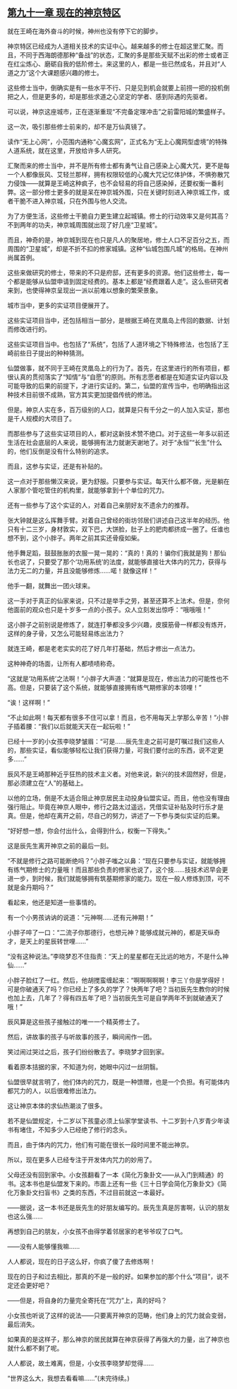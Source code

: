 ## [第九十一章 现在的神京特区](https://www.xxbiquge.com/11_11207/9085393.html)


  就在王崎在海外奋斗的时候，神州也没有停下它的脚步。

  神京特区已经成为人道相关技术的实证中心。越来越多的修士在超这里汇聚。而且，不同于西海朗德那种“备战”的状态，汇聚的多是那些天赋不出彩的修士或者正在红尘炼心、磨砺自我的低阶修士。来这里的人，都是一些已然成名，并且对“人道之力”这个大课题感兴趣的修士。

  这些修士当中，倒确实是有一些水平不行、只是见到机会就要上前捞一把的投机倒把之人，但是更多的，却是那些求道之心坚定的学者、感到际遇的先驱者。

  可以说，神京这座城市，正在逐渐重现“不完备定理冲击”之前雷阳城的繁盛样子。

  这一次，吸引那些修士前来的，却不是万仙真镜了。

  读作“无上心网”，小范围内通称“心魔玄网”，正式名为“无上心魔网型虚境”的特殊人道系统，就在这里，开放给许多人研究。

  汇聚而来的修士当中，并不是所有修士都有勇气让自己感染上心魔大咒，更不是每一个人都像辰风、艾轻兰那样，拥有权限较低的心魔大咒记忆体护体，不惧弥散咒力侵蚀——就算是王崎这种疯子，也不会轻易的将自己感染掉，还要权衡一番利弊。这一部分修士更多的就是呆在神京城外围，只在关键时刻进入神京城工作，或者干脆不进入神京城，只在外围与他人交流。

  为了方便生活，这些修士干脆自力更生建立起城镇。修士的行动效率又是何其高？不到两年的功夫，神京城周围就出现了好几座“卫星城”。

  而且，神奇的是，神京城到现在也只是凡人的聚居地，修士人口不足百分之五，而周围的“卫星城”，却是不折不扣的修家城镇。这种“仙城包围凡城”的格局。在神州尚属首例。

  这些来做研究的修士，带来的不只是府邸，还有更多的资源。他们这些修士，每一个都是能够从仙盟申请到固定经费的。基本上都是“经费跟着人走”。这么些研究者来到，也使得神京呈现出一派以前难以想象的繁荣景象。

  城市当中，更多的实证项目便展开了。

  这些实证项目当中，还包括相当一部分，是根据王崎在灵凰岛上传回的数据、计划而修改进行的。

  这些实证项目当中。也包括了“系统”，包括了人道环境之下特殊修法，也包括了王崎前些日子提出的种种猜测。

  仙盟做事，就不同于王崎在灵凰岛上的行为了。首先，在这里进行的所有项目，都很认真的贯彻落实了“知情”与“自愿”的原则。所有志愿者都是在知道实证内容以及可能导致的后果的前提下，才进行实证的。第二，仙盟的宣传当中，也明确指出这种技术目前很不成熟，官方其实更加提倡传统的修法。

  但是。神京人实在多，百万级别的人口，就算是只有千分之一的人加入实证，那也是千人规模的大项目了。

  而那些参与了这些实证项目的人，都对这新技术赞不绝口。对于这些一年多以前还生活在社会底层的人来说，能够拥有法力就谢天谢地了。对于“永恒”“长生”什么的，他们反倒是没有什么特别的追求。

  而且，这参与实证，还是有补贴的。

  这一点对于那些懒汉来说，更为舒服。只要参与实证。每天什么都不做，光是躺在人家那个管吃管住的机构里，就能够拿到十个单位的咒力。

  还有一些参与了这个实证的人，对着自己亲朋好友不遗余力的推荐。

  张大钟就是这么挥舞手臂。对着自己曾经的街坊邻居们讲述自己这半年的经历。他只有十二三岁，身材敦实，双下巴，大饼脸，肚子上的肥肉都挤成一圈了。任谁也想不到，这个小胖子。两年之前其实还骨瘦如柴。

  他手舞足蹈，鼓鼓胀胀的衣服一晃一晃的：“真的！真的！骗你们我就是狗！那仙长也说了，只要受了那个‘功用系统’的法度，就能够直接壮大体内的咒力，获得与法力无二的力量，并且没能够修炼……喏！就像这样！”

  他手一翻，就舞出一团火球来。

  这一手对于真正的仙家来说，只不过是举手之劳，甚至还算不上法术。但是，奈何他面前的观众也只是十岁多一点的小孩子。众人立刻发出惊呼：“哦哦哦！”

  这小胖子之前别说是修炼了，就连打拳都没多少兴趣，皮膜筋骨一样都没有炼开，这样的身子骨，又怎么可能轻易练出法力？

  就连王崎，都是老老实实的花了好几年打基础，然后才修出一点法力。

  这种神奇的场面，让所有人都啧啧称奇。

  “这就是‘功用系统’之法啊！”小胖子大声道：“就算是现在，修出法力的可能性也不高。但是，只要装了这个系统，就能够直接拥有练气期修家的本领哩！”

  “诶！这样啊！”

  “不止如此啊！每天都有很多不住可以拿！而且，也不用每天上学那么辛苦！”小胖子插着腰：“我们以后就能天天在一起玩啦！”

  已经十一岁的小女孩李晓梦皱眉：“可是……辰先生走之前可是叮嘱过我们这些人的，那些实证，看似能够轻松让我们获得力量，可我们要付出的东西，说不定更多……”

  辰风不是王崎那种近乎狂热的技术主义者。对他来说，新兴的技术固然好，但是，那必须建立在“人”的基础上。

  以他的立场，倒是不太适合阻止神京居民主动投身仙盟实证。而且，他也没有理由强行阻止。毕竟在神京人眼中，修行之路太过遥远，凭借实证补贴及时行乐才是真。但是，他却在离开之前，尽自己的努力，讲述了一下参与类似实证的后果。

  “好好想一想，你会付出什么，会得到什么，权衡一下得失。”

  这是辰先生离开神京之前的最后一刻。

  “不就是修行之路可能断绝吗？”小胖子嗤之以鼻：“现在只要参与实证，就能够拥有练气期修士的力量哦！而且那些负责的修家也说了，这个技……技技术迟早会更进一步，到时候，我们就能够拥有筑基期修家的能力。现在一般人修炼到顶，可不就是金丹期吗？”

  看起来，他还是知道一些事情的。

  有一个小男孩讷讷的说道：“元神啊……还有元神期！”

  小胖子啐了一口：“二流子你那德行，也想元神？能够成就元神的，都是天纵奇才，是天上的星辰转世哩……”

  “没有这种说法。”李晓梦忍不住指责：“天上的星星都在无比远的地方，不是什么神仙……”

  小胖子脸红了一红。然后，他胡搅蛮缠起来：“啊啊啊啊啊！李三丫你是学得好！可是你破通天了吗？你已经上了多久的学了？快两年了吧？当初辰先生教你的时候也加上去，几年了？得有四五年了吧？当初辰先生可是自学两年不到就破通天了哦！”

  辰风算是这些孩子接触过的唯一一个精英修士了。

  然后，讲故事的孩子与听故事的孩子，瞬间闹作一团。

  笑过闹过哭过之后，孩子们纷纷散去了。李晓梦才回到家。

  看着原本拮据的家，不知道为何，她眼中闪过一丝阴翳。

  仙盟很早就言明了，他们体内的咒力，既是一种馈赠，也是一个负担。有可能体内都咒力的人，以后很难修出法力。

  这让神京本体的求仙热潮淡了很多。

  若不是仙盟规定，十二岁以下孩童必须上仙家学堂读书、十二岁到十八岁青少年读书有堵住，不知多少人已经绝了修行的念头。

  而且，由于体内的咒力，他们有可能在很长一段时间里不能出神京。

  所以，现在更多人已经专注于开发体内咒力的妙用了。

  父母还没有回到家中。小女孩翻看了一本《简化万象卦文——从入门到精通》的书。这本书也是仙盟发下来的。市面上还有一些《三十日学会简化万象卦文》《简化万象卦文扫盲书》之类的东西，不过目前就这一本最好。

  ——据说，这一本书还是辰先生的好朋友编写的。辰先生真是厉害啊，认识的朋友也这么强……

  再想到自己的朋友，小女孩不由得学着邻居家的老爷爷叹了口气。

  ——没有人能够懂我嘛……

  人人都说，现在的日子这么好，你疯了傻了去修炼啊！

  现在的日子和过去相比，那真的不是一般的好。如果参加的那个什么“项目”，说不定还会更好吧？

  ——但是，将自身的力量完全寄托在“咒力”上，真的好吗？

  小女孩也听说了这样的说法——只要离开神京的范畴，他们身上的咒力就会变弱，最后消失。

  如果真的是这样子，那么神京的居民就算在神京获得了再强大的力量，出了神京也就什么都不剩了呢。

  人人都说，故土难离，但是，小女孩李晓梦却觉得……

  “世界这么大，我想去看看嘛……”(未完待续。)
